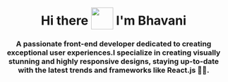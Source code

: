 <h1 align='center'>
  Hi there <img style="vertical-align: -30%" src="https://media.giphy.com/media/KGMzZvWa5su2O5LCVR/giphy.gif" width="50" height="50"> I'm Bhavani
</h1>

<h3 align='center'>
 A passionate front-end developer dedicated to creating exceptional user experiences.I specialize in creating visually stunning and highly responsive designs, staying up-to-date with the latest trends and frameworks like React.js 🌟🚀.
</h3>


